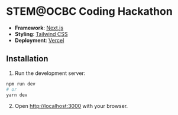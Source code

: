 # STEM@OCBC Coding Hackathon

- **Framework**: [Next.js](https://nextjs.org/)
- **Styling**: [Tailwind CSS](https://tailwindcss.com/)
- **Deployment**: [Vercel](https://vercel.com)

## Installation

1. Run the development server:

```bash
npm run dev
# or
yarn dev
```

2. Open [http://localhost:3000](http://localhost:3000) with your browser.
